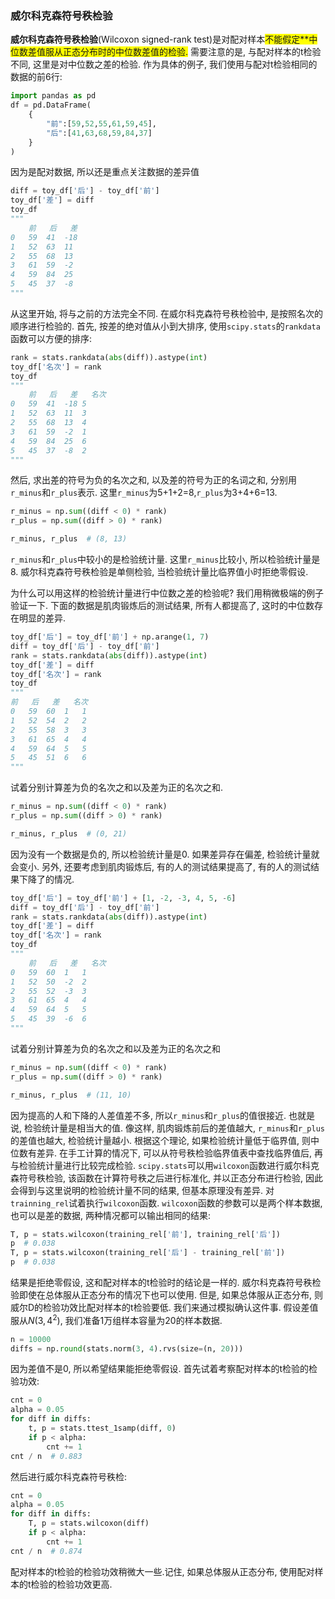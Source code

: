 ### 威尔科克森符号秩检验
**威尔科克森符号秩检验**(Wilcoxon signed-rank test)是对配对样本<font style="background: yellow">不能假定**中位数差值服从正态分布时的中位数差值的检验.</font> 需要注意的是, 与配对样本的t检验不同, 这里是对中位数之差的检验.
作为具体的例子, 我们使用与配对t检验相同的数据的前6行:
```python
import pandas as pd
df = pd.DataFrame(
    {
        "前":[59,52,55,61,59,45],
        "后":[41,63,68,59,84,37]
    }
)
```
因为是配对数据, 所以还是重点关注数据的差异值
```python
diff = toy_df['后'] - toy_df['前']
toy_df['差'] = diff
toy_df
"""
	前	后	差
0	59	41	-18
1	52	63	11
2	55	68	13
3	61	59	-2
4	59	84	25
5	45	37	-8
"""
```
从这里开始, 将与之前的方法完全不同. 在威尔科克森符号秩检验中, 是按照名次的顺序进行检验的.
首先, 按差的绝对值从小到大排序, 使用`scipy.stats`的`rankdata`函数可以方便的排序:
```python
rank = stats.rankdata(abs(diff)).astype(int)
toy_df['名次'] = rank
toy_df
"""
	前	后	差	名次
0	59	41	-18	5
1	52	63	11	3
2	55	68	13	4
3	61	59	-2	1
4	59	84	25	6
5	45	37	-8	2
"""
```
然后, 求出差的符号为负的名次之和, 以及差的符号为正的名词之和, 分别用`r_minus`和`r_plus`表示. 这里`r_minus`为5+1+2=8,`r_plus`为3+4+6=13.
```python
r_minus = np.sum((diff < 0) * rank)
r_plus = np.sum((diff > 0) * rank)

r_minus, r_plus  # (8, 13)
```

`r_minus`和`r_plus`中较小的是检验统计量. 这里`r_minus`比较小, 所以检验统计量是8. 威尔科克森符号秩检验是单侧检验, 当检验统计量比临界值小时拒绝零假设.

为什么可以用这样的检验统计量进行中位数之差的检验呢? 我们用稍微极端的例子验证一下. 下面的数据是肌肉锻炼后的测试结果, 所有人都提高了, 这时的中位数存在明显的差异.
```python
toy_df['后'] = toy_df['前'] + np.arange(1, 7)
diff = toy_df['后'] - toy_df['前']
rank = stats.rankdata(abs(diff)).astype(int)
toy_df['差'] = diff
toy_df['名次'] = rank
toy_df
"""
前	后	差	名次
0	59	60	1	1
1	52	54	2	2
2	55	58	3	3
3	61	65	4	4
4	59	64	5	5
5	45	51	6	6
"""
```
试着分别计算差为负的名次之和以及差为正的名次之和.
```python
r_minus = np.sum((diff < 0) * rank)
r_plus = np.sum((diff > 0) * rank)

r_minus, r_plus  # (0, 21)
```
因为没有一个数据是负的, 所以检验统计量是0. 如果差异存在偏差, 检验统计量就会变小.
另外, 还要考虑到肌肉锻炼后, 有的人的测试结果提高了, 有的人的测试结果下降了的情况.
```python
toy_df['后'] = toy_df['前'] + [1, -2, -3, 4, 5, -6]
diff = toy_df['后'] - toy_df['前']
rank = stats.rankdata(abs(diff)).astype(int)
toy_df['差'] = diff
toy_df['名次'] = rank
toy_df
"""
	前	后	差	名次
0	59	60	1	1
1	52	50	-2	2
2	55	52	-3	3
3	61	65	4	4
4	59	64	5	5
5	45	39	-6	6
"""
```
试着分别计算差为负的名次之和以及差为正的名次之和
```python
r_minus = np.sum((diff < 0) * rank)
r_plus = np.sum((diff > 0) * rank)

r_minus, r_plus  # (11, 10)
```
因为提高的人和下降的人差值差不多, 所以`r_minus`和`r_plus`的值很接近. 也就是说, 检验统计量是相当大的值.
像这样, 肌肉锻炼前后的差值越大, `r_minus`和`r_plus`的差值也越大, 检验统计量越小. 根据这个理论, 如果检验统计量低于临界值, 则中位数有差异.
在手工计算的情况下, 可以从符号秩检验临界值表中查找临界值后, 再与检验统计量进行比较完成检验. `scipy.stats`可以用`wilcoxon`函数进行威尔科克森符号秩检验, 该函数在计算符号秩之后进行标准化, 并以正态分布进行检验, 因此会得到与这里说明的检验统计量不同的结果, 但基本原理没有差异.
对`trainning_rel`试着执行`wilcoxon`函数. `wilcoxon`函数的参数可以是两个样本数据, 也可以是差的数据, 两种情况都可以输出相同的结果:
```python
T, p = stats.wilcoxon(training_rel['前'], training_rel['后'])
p  # 0.038
T, p = stats.wilcoxon(training_rel['后'] - training_rel['前'])
p  # 0.038
```
结果是拒绝零假设, 这和配对样本的t检验时的结论是一样的.
威尔科克森符号秩检验即使在总体服从正态分布的情况下也可以使用. 但是, 如果总体服从正态分布, 则威尔D的检验功效比配对样本的t检验要低. 我们来通过模拟确认这件事.
假设差值服从$N(3,4^2)$, 我们准备1万组样本容量为20的样本数据.
```python
n = 10000
diffs = np.round(stats.norm(3, 4).rvs(size=(n, 20)))
```
因为差值不是0, 所以希望结果能拒绝零假设. 首先试着考察配对样本的t检验的检验功效:
```python
cnt = 0
alpha = 0.05
for diff in diffs:
    t, p = stats.ttest_1samp(diff, 0)
    if p < alpha:
        cnt += 1
cnt / n  # 0.883
```
然后进行威尔科克森符号秩检:
```python
cnt = 0
alpha = 0.05
for diff in diffs:
    T, p = stats.wilcoxon(diff)
    if p < alpha:
        cnt += 1
cnt / n  # 0.874
```
配对样本的t检验的检验功效稍微大一些.记住, 如果总体服从正态分布, 使用配对样本的t检验的检验功效更高.
